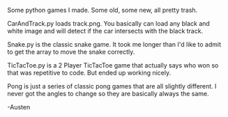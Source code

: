 Some python games I made. Some old, some new, all pretty trash.

CarAndTrack.py loads track.png. You basically can load any black and white image and will detect if the car intersects with the black track.

Snake.py is the classic snake game. It took me longer than I'd like to admit to get the array to move the snake correctly.

TicTacToe.py is a 2 Player TicTacToe game that actually says who won so that was repetitive to code. But ended up working nicely.

Pong is just a series of classic pong games that are all slightly different. I never got the angles to change so they are basically always the same.

-Austen 